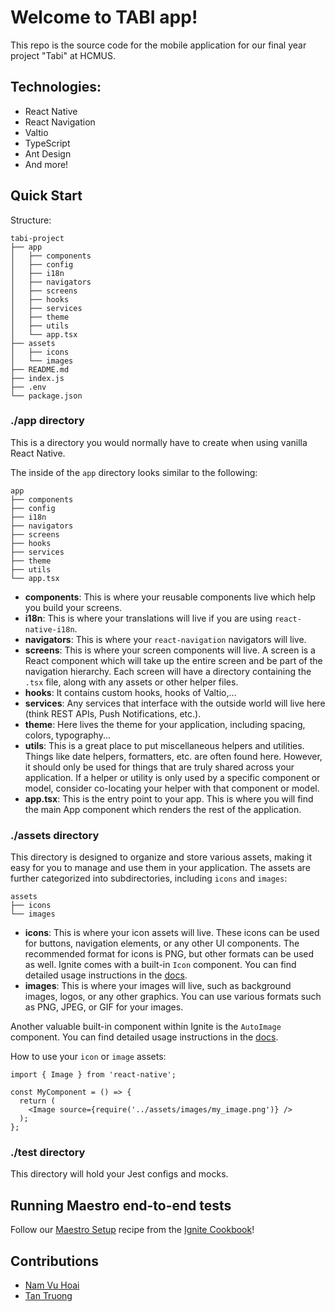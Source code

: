 # Welcome to TABI app!

This repo is the source code for the mobile application for our final year project "Tabi" at HCMUS.

## Technologies:

- React Native
- React Navigation
- Valtio
- TypeScript
- Ant Design
- And more!

## Quick Start

Structure:

```
tabi-project
├── app
│   ├── components
│   ├── config
│   ├── i18n
│   ├── navigators
│   ├── screens
│   ├── hooks
│   ├── services
│   ├── theme
│   ├── utils
│   └── app.tsx
├── assets
│   ├── icons
│   └── images
├── README.md
├── index.js
├── .env
└── package.json

```

### ./app directory

This is a directory you would normally have to create when using vanilla React Native.

The inside of the `app` directory looks similar to the following:

```
app
├── components
├── config
├── i18n
├── navigators
├── screens
├── hooks
├── services
├── theme
├── utils
└── app.tsx
```

- **components**: This is where your reusable components live which help you build your screens.
- **i18n**: This is where your translations will live if you are using `react-native-i18n`.
- **navigators**: This is where your `react-navigation` navigators will live.
- **screens**: This is where your screen components will live. A screen is a React component which will take up the entire screen and be part of the navigation hierarchy. Each screen will have a directory containing the `.tsx` file, along with any assets or other helper files.
- **hooks**: It contains custom hooks, hooks of Valtio,...
- **services**: Any services that interface with the outside world will live here (think REST APIs, Push Notifications, etc.).
- **theme**: Here lives the theme for your application, including spacing, colors, typography...
- **utils**: This is a great place to put miscellaneous helpers and utilities. Things like date helpers, formatters, etc. are often found here. However, it should only be used for things that are truly shared across your application. If a helper or utility is only used by a specific component or model, consider co-locating your helper with that component or model.
- **app.tsx**: This is the entry point to your app. This is where you will find the main App component which renders the rest of the application.

### ./assets directory

This directory is designed to organize and store various assets, making it easy for you to manage and use them in your application. The assets are further categorized into subdirectories, including `icons` and `images`:

```
assets
├── icons
└── images
```

- **icons**: This is where your icon assets will live. These icons can be used for buttons, navigation elements, or any other UI components. The recommended format for icons is PNG, but other formats can be used as well. Ignite comes with a built-in `Icon` component. You can find detailed usage instructions in the [docs](https://github.com/infinitered/ignite/blob/master/docs/Components-Icon.md).
- **images**: This is where your images will live, such as background images, logos, or any other graphics. You can use various formats such as PNG, JPEG, or GIF for your images.

Another valuable built-in component within Ignite is the `AutoImage` component. You can find detailed usage instructions in the [docs](https://github.com/infinitered/ignite/blob/master/docs/Components-AutoImage.md).

How to use your `icon` or `image` assets:

```
import { Image } from 'react-native';

const MyComponent = () => {
  return (
    <Image source={require('../assets/images/my_image.png')} />
  );
};
```

### ./test directory

This directory will hold your Jest configs and mocks.

## Running Maestro end-to-end tests

Follow our [Maestro Setup](https://ignitecookbook.com/docs/recipes/MaestroSetup) recipe from the [Ignite Cookbook](https://ignitecookbook.com/)!

## Contributions

- [Nam Vu Hoai](https://github.com/namhoai1109)
- [Tan Truong](https://github.com/truongtan29602)

